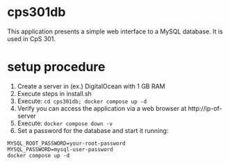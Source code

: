 # cps301db

This application presents a simple web interface to a MySQL database. It is used in
CpS 301.

# setup procedure

1. Create a server in (ex.) DigitalOcean with 1 GB RAM
2. Execute steps in install.sh
3. Execute: `cd cps301db; docker compose up -d`
4. Verify you can access the application via a web browser at http://ip-of-server
5. Execute: `docker compose down -v`
6. Set a password for the database and start it running:

```
MYSQL_ROOT_PASSWORD=your-root-password
MYSQL_PASSWORD=mysql-user-password
docker compose up -d
```
